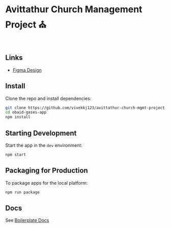 # Avittathur Church Management Project ⛪

<br/>

## Links

- [Figma Design](https://www.figma.com/file/EkP5HKTgBbmwLAG8rJ2KdC/Church-Management?type=design&node-id=0-1&mode=design&t=fpnyMK59ugCZvDNQ-0)

## Install

Clone the repo and install dependencies:

```bash
git clone https://github.com/vivekkj123/avittathur-church-mgmt-project.git
cd obaid-gases-app
npm install
```

## Starting Development

Start the app in the `dev` environment:

```bash
npm start
```

## Packaging for Production

To package apps for the local platform:

```bash
npm run package
```

## Docs

See [Boilerplate Docs](https://electron-react-boilerplate.js.org/docs/installation)
